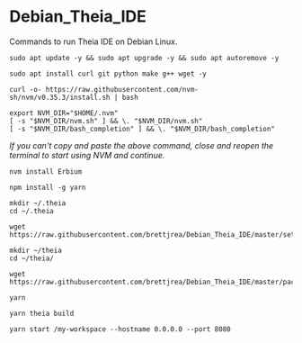# Debian_Theia_IDE
Commands to run Theia IDE on Debian Linux.

```
sudo apt update -y && sudo apt upgrade -y && sudo apt autoremove -y
```

```
sudo apt install curl git python make g++ wget -y
```

```
curl -o- https://raw.githubusercontent.com/nvm-sh/nvm/v0.35.3/install.sh | bash
```

```
export NVM_DIR="$HOME/.nvm"
[ -s "$NVM_DIR/nvm.sh" ] && \. "$NVM_DIR/nvm.sh" 
[ -s "$NVM_DIR/bash_completion" ] && \. "$NVM_DIR/bash_completion"
```
*If you can't copy and paste the above command, close and reopen the terminal to start using NVM and continue.*


```
nvm install Erbium
```

```
npm install -g yarn
```

```
mkdir ~/.theia
cd ~/.theia
```

```
wget https://raw.githubusercontent.com/brettjrea/Debian_Theia_IDE/master/settings.json
```

```
mkdir ~/theia
cd ~/theia/
```

```
wget https://raw.githubusercontent.com/brettjrea/Debian_Theia_IDE/master/package.json
```

```
yarn
```

```
yarn theia build
```

```
yarn start /my-workspace --hostname 0.0.0.0 --port 8080
```
